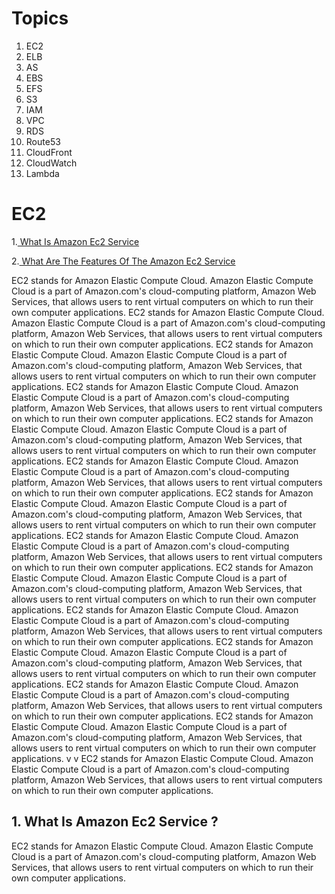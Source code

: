 # Topics

1. EC2
2. ELB
3. AS
4. EBS
5. EFS
6. S3
7. IAM
8. VPC
9. RDS
10. Route53
11. CloudFront
12. CloudWatch
13. Lambda

# EC2

1.[ What Is Amazon Ec2 Service ](https://github.com/000deepak/markdown/blob/master/test.md#-1.-What-Is-Amazon-Ec2-Service)

2.[ What Are The Features Of The Amazon Ec2 Service ](https://github.com/000deepak/AWS/blob/master/aws/1.EC2.md#features-of-ec2)


EC2 stands for Amazon Elastic Compute Cloud.
Amazon Elastic Compute Cloud is a part of Amazon.com's cloud-computing 
platform, Amazon Web Services, that allows users to rent virtual computers on which 
to run their own computer applications.
EC2 stands for Amazon Elastic Compute Cloud.
Amazon Elastic Compute Cloud is a part of Amazon.com's cloud-computing 
platform, Amazon Web Services, that allows users to rent virtual computers on which 
to run their own computer applications.
EC2 stands for Amazon Elastic Compute Cloud.
Amazon Elastic Compute Cloud is a part of Amazon.com's cloud-computing 
platform, Amazon Web Services, that allows users to rent virtual computers on which 
to run their own computer applications.
EC2 stands for Amazon Elastic Compute Cloud.
Amazon Elastic Compute Cloud is a part of Amazon.com's cloud-computing 
platform, Amazon Web Services, that allows users to rent virtual computers on which 
to run their own computer applications.
EC2 stands for Amazon Elastic Compute Cloud.
Amazon Elastic Compute Cloud is a part of Amazon.com's cloud-computing 
platform, Amazon Web Services, that allows users to rent virtual computers on which 
to run their own computer applications.
EC2 stands for Amazon Elastic Compute Cloud.
Amazon Elastic Compute Cloud is a part of Amazon.com's cloud-computing 
platform, Amazon Web Services, that allows users to rent virtual computers on which 
to run their own computer applications.
EC2 stands for Amazon Elastic Compute Cloud.
Amazon Elastic Compute Cloud is a part of Amazon.com's cloud-computing 
platform, Amazon Web Services, that allows users to rent virtual computers on which 
to run their own computer applications.
EC2 stands for Amazon Elastic Compute Cloud.
Amazon Elastic Compute Cloud is a part of Amazon.com's cloud-computing 
platform, Amazon Web Services, that allows users to rent virtual computers on which 
to run their own computer applications.
EC2 stands for Amazon Elastic Compute Cloud.
Amazon Elastic Compute Cloud is a part of Amazon.com's cloud-computing 
platform, Amazon Web Services, that allows users to rent virtual computers on which 
to run their own computer applications.
EC2 stands for Amazon Elastic Compute Cloud.
Amazon Elastic Compute Cloud is a part of Amazon.com's cloud-computing 
platform, Amazon Web Services, that allows users to rent virtual computers on which 
to run their own computer applications.
EC2 stands for Amazon Elastic Compute Cloud.
Amazon Elastic Compute Cloud is a part of Amazon.com's cloud-computing 
platform, Amazon Web Services, that allows users to rent virtual computers on which 
to run their own computer applications.
EC2 stands for Amazon Elastic Compute Cloud.
Amazon Elastic Compute Cloud is a part of Amazon.com's cloud-computing 
platform, Amazon Web Services, that allows users to rent virtual computers on which 
to run their own computer applications.
EC2 stands for Amazon Elastic Compute Cloud.
Amazon Elastic Compute Cloud is a part of Amazon.com's cloud-computing 
platform, Amazon Web Services, that allows users to rent virtual computers on which 
to run their own computer applications.
v
v
EC2 stands for Amazon Elastic Compute Cloud.
Amazon Elastic Compute Cloud is a part of Amazon.com's cloud-computing 
platform, Amazon Web Services, that allows users to rent virtual computers on which 
to run their own computer applications.

## 1. What Is Amazon Ec2 Service ?

EC2 stands for Amazon Elastic Compute Cloud.
Amazon Elastic Compute Cloud is a part of Amazon.com's cloud-computing 
platform, Amazon Web Services, that allows users to rent virtual computers on which 
to run their own computer applications.